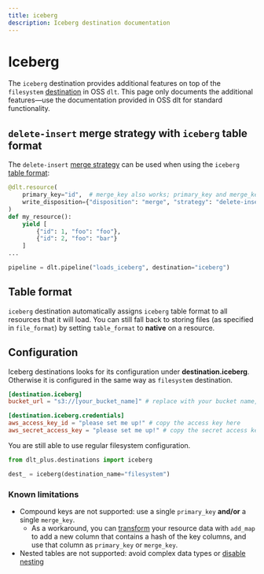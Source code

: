 ```yaml
---
title: iceberg
description: Iceberg destination documentation
---
```


# Iceberg

The `iceberg` destination provides additional features on top of the `filesystem` [destination](../../dlt-ecosystem/destinations/filesystem) in OSS `dlt`. This page only documents the additional features—use the documentation provided in OSS dlt for standard functionality.

## `delete-insert` merge strategy with `iceberg` table format
The `delete-insert` [merge strategy](../../general-usage/incremental-loading#delete-insert-strategy) can be used when using the `iceberg` [table format](../../dlt-ecosystem/destinations/delta-iceberg):

```py
@dlt.resource(
    primary_key="id",  # merge_key also works; primary_key and merge_key may be used together
    write_disposition={"disposition": "merge", "strategy": "delete-insert"},
)
def my_resource():
    yield [
        {"id": 1, "foo": "foo"},
        {"id": 2, "foo": "bar"}
    ]
...

pipeline = dlt.pipeline("loads_iceberg", destination="iceberg")

```

## Table format
`iceberg` destination automatically assigns `iceberg` table format to all resources that it will load. You can still
fall back to storing files (as specified in `file_format`) by setting `table_format` to **native** on a resource.

## Configuration
Iceberg destinations looks for its configuration under **destination.iceberg**. Otherwise it is configured
in the same way as `filesystem` destination.

```toml
[destination.iceberg]
bucket_url = "s3://[your_bucket_name]" # replace with your bucket name,

[destination.iceberg.credentials]
aws_access_key_id = "please set me up!" # copy the access key here
aws_secret_access_key = "please set me up!" # copy the secret access key here
```

You are still able to use regular filesystem configuration.
```py
from dlt_plus.destinations import iceberg

dest_ = iceberg(destination_name="filesystem")
```


### Known limitations
- Compound keys are not supported: use a single `primary_key` **and/or** a single `merge_key`.
  - As a workaround, you can [transform](../../general-usage/resource#filter-transform-and-pivot-data) your resource data with `add_map` to add a new column that contains a hash of the key columns, and use that column as `primary_key` or `merge_key`.
- Nested tables are not supported: avoid complex data types or [disable nesting](../../general-usage/source#reduce-the-nesting-level-of-generated-tables)